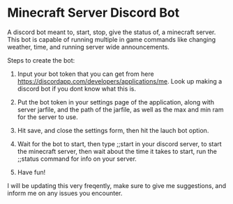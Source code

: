 # Minecraft Server Discord Bot
A discord bot meant to, start, stop, give the status of, a minecraft server. This bot is capable of running multiple in game commands like changing weather, time, and running server wide announcements.

Steps to create the bot:

1. Input your bot token that you can get from here https://discordapp.com/developers/applications/me. Look up making a discord bot if you dont know what this is. 

2. Put the bot token in your settings page of the application, along with server jarfile, and the path of the jarfile, as well as the max and min ram for the server to use.

3. Hit save, and close the settings form, then hit the lauch bot option.

4. Wait for the bot to start, then type ;;start in your discord server, to start the minecraft server, then wait about the time it takes to start, run the ;;status command for info on your server.

5. Have fun!

I will be updating this very freqently, make sure to give me suggestions, and inform me on any issues you encounter.
